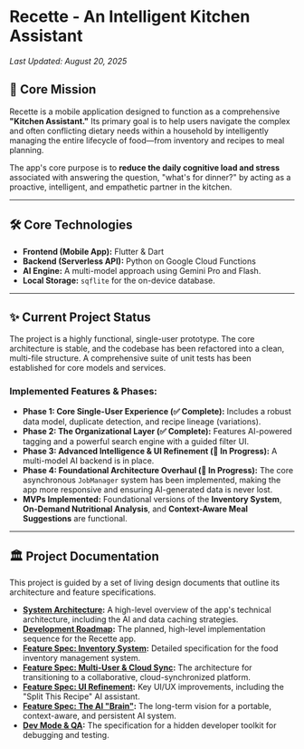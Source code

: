 # Recette - An Intelligent Kitchen Assistant

*Last Updated: August 20, 2025*

## 🚀 Core Mission

Recette is a mobile application designed to function as a comprehensive **"Kitchen Assistant."** Its primary goal is to help users navigate the complex and often conflicting dietary needs within a household by intelligently managing the entire lifecycle of food—from inventory and recipes to meal planning.

The app's core purpose is to **reduce the daily cognitive load and stress** associated with answering the question, "what's for dinner?" by acting as a proactive, intelligent, and empathetic partner in the kitchen.

---

## 🛠️ Core Technologies

* **Frontend (Mobile App):** Flutter & Dart
* **Backend (Serverless API):** Python on Google Cloud Functions
* **AI Engine:** A multi-model approach using Gemini Pro and Flash.
* **Local Storage:** `sqflite` for the on-device database.

---

## ✨ Current Project Status

The project is a highly functional, single-user prototype. The core architecture is stable, and the codebase has been refactored into a clean, multi-file structure. A comprehensive suite of unit tests has been established for core models and services.

### Implemented Features & Phases:

* **Phase 1: Core Single-User Experience (✅ Complete):** Includes a robust data model, duplicate detection, and recipe lineage (variations).
* **Phase 2: The Organizational Layer (✅ Complete):** Features AI-powered tagging and a powerful search engine with a guided filter UI.
* **Phase 3: Advanced Intelligence & UI Refinement (🔄 In Progress):** A multi-model AI backend is in place.
* **Phase 4: Foundational Architecture Overhaul (🔄 In Progress):** The core asynchronous `JobManager` system has been implemented, making the app more responsive and ensuring AI-generated data is never lost.
* **MVPs Implemented:** Foundational versions of the **Inventory System**, **On-Demand Nutritional Analysis**, and **Context-Aware Meal Suggestions** are functional.

---

## 🏛️ Project Documentation

This project is guided by a set of living design documents that outline its architecture and feature specifications.

* **[System Architecture](./docs/01_SYSTEM_ARCHITECTURE.md):** A high-level overview of the app's technical architecture, including the AI and data caching strategies.
* **[Development Roadmap](./docs/02_ROADMAP.md):** The planned, high-level implementation sequence for the Recette app.
* **[Feature Spec: Inventory System](./docs/03_FEATURE_INVENTORY_SYSTEM.md):** Detailed specification for the food inventory management system.
* **[Feature Spec: Multi-User & Cloud Sync](./docs/04_FEATURE_MULTI_USER.md):** The architecture for transitioning to a collaborative, cloud-synchronized platform.
* **[Feature Spec: UI Refinement](./docs/05_FEATURE_UI_REFINEMENT.md):** Key UI/UX improvements, including the "Split This Recipe" AI assistant.
* **[Feature Spec: The AI "Brain"](./docs/06_FEATURE_AI_BRAIN.md):** The long-term vision for a portable, context-aware, and persistent AI system.
* **[Dev Mode & QA](./docs/07_DEVELOPER_MODE_AND_QA.md):** The specification for a hidden developer toolkit for debugging and testing.